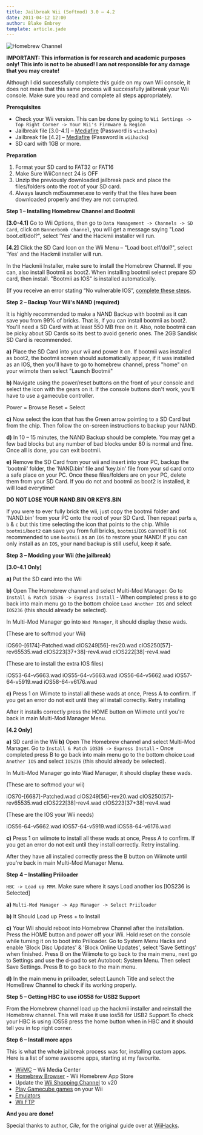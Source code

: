```yaml
---
title: Jailbreak Wii (Softmod) 3.0 – 4.2
date: 2011-04-12 12:00
author: Blake Embrey
template: article.jade
---
```


![Homebrew Channel](http://d.pr/i/SvZy+)

__IMPORTANT: This information is for research and academic purposes only! This info is not to be abused! I am not responsible for any damage that you may create!__

Although I did successfully complete this guide on my own Wii console, it does not mean that this same process will successfully jailbreak your Wii console. Make sure you read and complete all steps appropriately.

__Prerequisites__


* Check your Wii version. This can be done by going to `Wii Settings -> Top Right Corner -> Your Wii's Firmware & Region`
* Jailbreak file [3.0-4.1] – [Mediafire](http://www.mediafire.com/?rv3w0le0nrf7mm1) (Password is `wiihacks`)
* Jailbreak file [4.2] – [Mediafire](http://www.mediafire.com/?9ulaa2elqvu7z4z) (Password is `wiihacks`)
* SD card with 1GB or more.

__Preparation__

1. Format your SD card to FAT32 or FAT16
2. Make Sure WiiConnect 24 is OFF
3. Unzip the previously downloaded jailbreak pack and place the files/folders onto the root of your SD card.
4. Always launch md5summer.exe to verify that the files have been downloaded properly and they are not corrupted.

__Step 1 – Installing Homebrew Channel and Bootmii__

__[3.0-4.1]__ Go to Wii Options, then go to `Data Management -> Channels -> SD Card`, click on `Bannerbomb channel`, you will get a message saying "Load boot.elf/dol?", select 'Yes' and the Hackmii installer will run.

__[4.2]__ Click the SD Card Icon on the Wii Menu – "Load boot.elf/dol?", select 'Yes' and the Hackmii installer will run.

In the Hackmii Installer, make sure to install the Homebrew Channel. If you can, also install Bootmii as boot2. When installing bootmii select prepare SD card, then install. "Bootmii as IOS" is installed automatically.

(If you receive an error stating “No vulnerable IOS”, [complete these steps](http://www.wiihacks.com/recommended-faqs-guides-tutorials-only/29080-hackmii-fix-no-vulnerable-ios-black-screen-scam-freeze.html).

__Step 2 – Backup Your Wii's NAND (required)__

It is highly recommended to make a NAND Backup with bootmii as it can save you from 99% of bricks. That is, if you can install bootmii as boot2. You'll need a SD Card with at least 550 MB free on it. Also, note bootmii can be picky about SD Cards so its best to avoid generic ones. The 2GB Sandisk SD Card is recommended.

__a)__ Place the SD Card into your wii and power it on. If bootmii was installed as boot2, the bootmii screen should automatically appear, if it was installed as an IOS, then you'll have to go to homebrew channel, press "home" on your wiimote then select "Launch Bootmii"

__b)__ Navigate using the power/reset buttons on the front of your console and select the icon with the gears on it. If the console buttons don't work, you'll have to use a gamecube controller.

Power = Browse
Reset = Select

__c)__ Now select the icon that has the Green arrow pointing to a SD Card but from the chip. Then follow the on-screen instructions to backup your NAND.

__d)__ In 10 – 15 minutes, the NAND Backup should be complete. You may get a few bad blocks but any number of bad blocks under 80 is normal and fine. Once all is done, you can exit bootmii.

__e)__ Remove the SD Card from your wii and insert into your PC, backup the 'bootmii' folder, the 'NAND.bin' file and 'key.bin' file from your sd card onto a safe place on your PC. Once these files/folders are on your PC, delete them from your SD Card. If you do not and bootmii as boot2 is installed, it will load everytime!

__DO NOT LOSE YOUR NAND.BIN OR KEYS.BIN__

If you were to ever fully brick the wii, just copy the bootmii folder and 'NAND.bin' from your PC onto the root of your SD Card. Then repeat parts `a`, `b` & `c` but this time selecting the icon that points to the chip. While `bootmii`/`boot2` can save you from full bricks, `bootmii`/`IOS` cannot! It is not recommended to use `bootmii` as an `IOS` to restore your NAND! If you can only install as an `IOS`, your nand backup is still useful, keep it safe.

__Step 3 – Modding your Wii (the jailbreak)__

__[3.0-4.1 Only]__

__a)__ Put the SD card into the Wii

__b)__ Open The Homebrew channel and select Multi-Mod Manager. Go to `Install & Patch iOS36 -> Express Install` - When completed press `B` to go back into main menu go to the bottom choice `Load Another IOS` and select `IOS236` (this should already be selected).

In Multi-Mod Manager go into `Wad Manager`, it should display these wads.

(These are to softmod your Wii)

  iOS60-[6174]-Patched.wad
  cIOS249[56]-rev20.wad
  cIOS250[57]-rev65535.wad
  cIOS223[37+38]-rev4.wad
  cIOS222[38]-rev4.wad

(These are to install the extra IOS files)

  iOS53-64-v5663.wad
  iOS55-64-v5663.wad
  iOS56-64-v5662.wad
  iOS57-64-v5919.wad
  iOS58-64-v6176.wad

__c)__ Press 1 on Wiimote to install all these wads at once, Press A to confirm. If you get an error do not exit until they all install correctly. Retry installing

After it installs correctly press the HOME button on Wiimote until you're back in main Multi-Mod Manager Menu.

__[4.2 Only]__

__a)__ SD card in the Wii
__b)__ Open The Homebrew channel and select Multi-Mod Manager. Go to `Install & Patch iOS36 -> Express Install` - Once completed press B to go back into main menu go to the bottom choice `Load Another IOS` and select `IOS236` (this should already be selected).

In Multi-Mod Manager go into Wad Manager, it should display these wads.

(These are to softmod your wii)

  iOS70-[6687]-Patched.wad
  cIOS249[56]-rev20.wad
  cIOS250[57]-rev65535.wad
  cIOS222[38]-rev4.wad
  cIOS223[37+38]-rev4.wad

(These are the IOS your Wii needs)

  iOS56-64-v5662.wad
  iOS57-64-v5919.wad
  iOS58-64-v6176.wad

__c)__ Press 1 on wiimote to install all these wads at once, Press A to confirm. If you get an error do not exit until they install correctly. Retry installing.

After they have all installed correctly press the B button on Wiimote until you're back in main Multi-Mod Manager Menu.

__Step 4 – Installing Priiloader__

`HBC -> Load up MMM`. Make sure where it says Load another ios [IOS236 is Selected]

__a)__ `Multi-Mod Manager -> App Manager -> Select Priiloader`

__b)__ It Should Load up Press + to Install

__c)__ Your Wii should reboot into Homebrew Channel after the installation. Press the HOME button and power off your Wii. Hold reset on the console while turning it on to boot into Priiloader. Go to System Menu Hacks and enable 'Block Disc Updates' & 'Block Online Updates', select 'Save Settings' when finished. Press B on the Wiimote to go back to the main menu, next go to Settings and use the d-pad to set Autoboot: System Menu. Then select Save Settings. Press B to go back to the main menu.

__d)__ In the main menu in priiloader, select Launch Title and select the HomeBrew Channel to check if its working properly.

__Step 5 – Getting HBC to use iOS58 for USB2 Support__

From the Homebrew channel load up the hackmii installer and reinstall the Homebrew channel. This will make it use ios58 for USB2 Support.To check your HBC is using iOS58 press the home button when in HBC and it should tell you in top right corner.

__Step 6 – Install more apps__

This is what the whole jailbreak process was for, installing custom apps. Here is a list of some awesome apps, starting at my favourite.

* [WiiMC](http://www.wiimc.org/downloads/) – Wii Media Center
* [Homebrew Browser](http://www.wiihacks.com/other-faq-guides-tutorials/68251-guide-homebrew-browser.html) - Wii Homebrew App Store
* Update the [Wii Shopping Channel](http://www.wiihacks.com/general-homebrew-hack-issues/67034-update-shopping-channel-v20-guide.html) to v20
* [Play Gamecube games](http://www.wiihacks.com/recommended-faqs-guides-tutorials-only/47802-play-gamecube-backups-your-wii.html) on your Wii
* [Emulators](http://www.wiihacks.com/emulators-downloads/)
* [Wii FTP](http://www.wiihacks.com/other-faq-guides-tutorials/66235-ftpii-guide.html)

__And you are done!__

Special thanks to author, *Cile*, for the original guide over at [WiiHacks](http://www.wiihacks.com/recommended-faqs-guides-tutorials-only/69690-softmod-3-0-4-2-e-u-j-wiis.html).